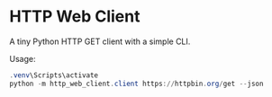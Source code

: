 # HTTP Web Client

A tiny Python HTTP GET client with a simple CLI.

Usage:

```powershell
.venv\Scripts\activate
python -m http_web_client.client https://httpbin.org/get --json
```
